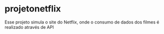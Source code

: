 # projetonetflix
Esse projeto simula o site do Netflix, onde o consumo de dados dos filmes é realizado através de API

